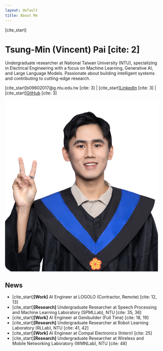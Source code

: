 ```yaml
---
layout: default
title: About Me
---
```


<div class="intro-header">
  <div class="intro-text">
    [cite_start]<h1>Tsung-Min (Vincent) Pai [cite: 2]</h1>
    <p>
      Undergraduate researcher at National Taiwan University (NTU), specializing in Electrical Engineering with a focus on Machine Learning, Generative AI, and Large Language Models. Passionate about building intelligent systems and contributing to cutting-edge research.
    </p>
    <p>
      [cite_start]b09602017@g.ntu.edu.tw [cite: 3] | 
      [cite_start]<a href="https://www.linkedin.com/in/tsung-ming-pai/">LinkedIn</a> [cite: 3] | 
      [cite_start]<a href="https://github.com/Bai1026">GitHub</a> [cite: 3]
    </p>
  </div>
  <div class="intro-photo">
    <img src="/assets/img/profile.jpg" alt="Tsung-Min Pai" class="profile-pic">
  </div>
</div>

## News

- [cite_start]**[Work]** AI Engineer at LOGOLO (Contractor, Remote) [cite: 12, 13]
- [cite_start]**[Research]** Undergraduate Researcher at Speech Processing and Machine Learning Laboratory (SPMLLab), NTU [cite: 35, 36]
- [cite_start]**[Work]** AI Engineer at Genibuilder (Full Time) [cite: 18, 19]
- [cite_start]**[Research]** Undergraduate Researcher at Robot Learning Laboratory (RLLab), NTU [cite: 41, 42]
- [cite_start]**[Work]** AI Engineer at Compal Electronics (Intern) [cite: 25]
- [cite_start]**[Research]** Undergraduate Researcher at Wireless and Mobile Networking Laboratory (WMNLab), NTU [cite: 48]
